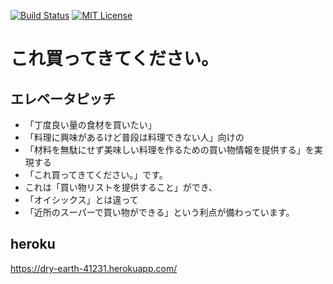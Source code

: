 [![Build Status](https://travis-ci.org/terra-yucco/ruthenium.svg?branch=master)](https://travis-ci.org/terra-yucco/ruthenium)
[![MIT License](http://img.shields.io/badge/license-MIT-blue.svg?style=flat)](LICENSE)

# これ買ってきてください。

## エレベータピッチ
- 「丁度良い量の食材を買いたい」
- 「料理に興味があるけど普段は料理できない人」向けの
- 「材料を無駄にせず美味しい料理を作るための買い物情報を提供する」を実現する
- 「これ買ってきてください。」です。
- これは「買い物リストを提供すること」ができ、
- 「オイシックス」とは違って
- 「近所のスーパーで買い物ができる」という利点が備わっています。

## heroku
https://dry-earth-41231.herokuapp.com/
